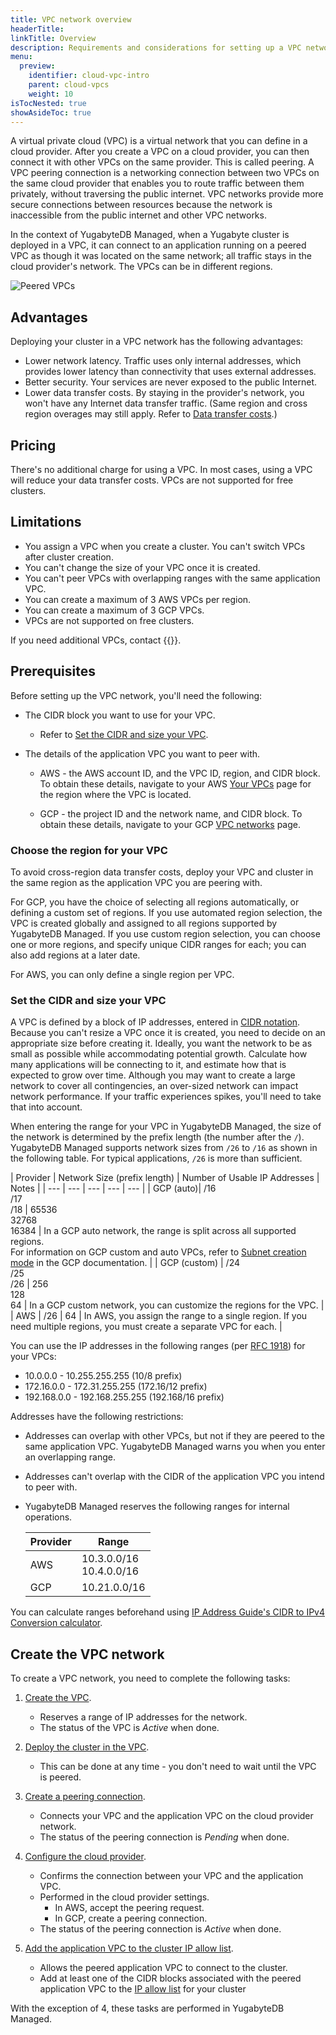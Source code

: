 ```yaml
---
title: VPC network overview
headerTitle:
linkTitle: Overview
description: Requirements and considerations for setting up a VPC network.
menu:
  preview:
    identifier: cloud-vpc-intro
    parent: cloud-vpcs
    weight: 10
isTocNested: true
showAsideToc: true
---
```


A virtual private cloud (VPC) is a virtual network that you can define in a cloud provider. After you create a VPC on a cloud provider, you can then connect it with other VPCs on the same provider. This is called peering. A VPC peering connection is a networking connection between two VPCs on the same cloud provider that enables you to route traffic between them privately, without traversing the public internet. VPC networks provide more secure connections between resources because the network is inaccessible from the public internet and other VPC networks.

In the context of YugabyteDB Managed, when a Yugabyte cluster is deployed in a VPC, it can connect to an application running on a peered VPC as though it was located on the same network; all traffic stays in the cloud provider's network. The VPCs can be in different regions.

![Peered VPCs](/images/yb-cloud/cloud-vpc-diagram.png)

## Advantages

Deploying your cluster in a VPC network has the following advantages:

- Lower network latency. Traffic uses only internal addresses, which provides lower latency than connectivity that uses external addresses.
- Better security. Your services are never exposed to the public Internet.
- Lower data transfer costs. By staying in the provider's network, you won't have any Internet data transfer traffic. (Same region and cross region overages may still apply. Refer to [Data transfer costs](../../../cloud-admin/cloud-billing-costs/#data-transfer-costs).)

## Pricing

There's no additional charge for using a VPC. In most cases, using a VPC will reduce your data transfer costs. VPCs are not supported for free clusters.

## Limitations

- You assign a VPC when you create a cluster. You can't switch VPCs after cluster creation.
- You can't change the size of your VPC once it is created.
- You can't peer VPCs with overlapping ranges with the same application VPC.
- You can create a maximum of 3 AWS VPCs per region.
- You can create a maximum of 3 GCP VPCs.
- VPCs are not supported on free clusters.

If you need additional VPCs, contact {{<support-cloud>}}.

## Prerequisites

Before setting up the VPC network, you'll need the following:

- The CIDR block you want to use for your VPC.

  - Refer to [Set the CIDR and size your VPC](#set-the-cidr-and-size-your-vpc).

- The details of the application VPC you want to peer with.

  - AWS - the AWS account ID, and the VPC ID, region, and CIDR block. To obtain these details, navigate to your AWS [Your VPCs](https://console.aws.amazon.com/vpc/home?#vpcs) page for the region where the VPC is located.

  - GCP - the project ID and the network name, and CIDR block. To obtain these details, navigate to your GCP [VPC networks](https://console.cloud.google.com/networking/networks) page.

### Choose the region for your VPC

To avoid cross-region data transfer costs, deploy your VPC and cluster in the same region as the application VPC you are peering with.

For GCP, you have the choice of selecting all regions automatically, or defining a custom set of regions. If you use automated region selection, the VPC is created globally and assigned to all regions supported by YugabyteDB Managed. If you use custom region selection, you can choose one or more regions, and specify unique CIDR ranges for each; you can also add regions at a later date.

For AWS, you can only define a single region per VPC.

### Set the CIDR and size your VPC

A VPC is defined by a block of IP addresses, entered in [CIDR notation](https://en.wikipedia.org/wiki/Classless_Inter-Domain_Routing). Because you can't resize a VPC once it is created, you need to decide on an appropriate size before creating it. Ideally, you want the network to be as small as possible while accommodating potential growth. Calculate how many applications will be connecting to it, and estimate how that is expected to grow over time. Although you may want to create a large network to cover all contingencies, an over-sized network can impact network performance. If your traffic experiences spikes, you'll need to take that into account.

When entering the range for your VPC in YugabyteDB Managed, the size of the network is determined by the prefix length (the number after the `/`). YugabyteDB Managed supports network sizes from `/26` to `/16` as shown in the following table. For typical applications, `/26` is more than sufficient.

| Provider | Network Size (prefix length) | Number of Usable IP Addresses | Notes |
| --- | --- | --- | --- | --- |
| GCP (auto)| /16<br>/17<br>/18 | 65536<br>32768<br>16384 | In a GCP auto network, the range is split across all supported regions.<br>For information on GCP custom and auto VPCs, refer to [Subnet creation mode](https://cloud.google.com/vpc/docs/vpc#subnet-ranges) in the GCP documentation. |
| GCP (custom) | /24<br>/25<br>/26 | 256<br>128<br>64 | In a GCP custom network, you can customize the regions for the VPC. |
| AWS | /26 | 64 | In AWS, you assign the range to a single region. If you need multiple regions, you must create a separate VPC for each. |

You can use the IP addresses in the following ranges (per [RFC 1918](https://datatracker.ietf.org/doc/html/rfc1918)) for your VPCs:

- 10.0.0.0        -   10.255.255.255  (10/8 prefix)
- 172.16.0.0      -   172.31.255.255  (172.16/12 prefix)
- 192.168.0.0     -   192.168.255.255 (192.168/16 prefix)

Addresses have the following restrictions:

- Addresses can overlap with other VPCs, but not if they are peered to the same application VPC. YugabyteDB Managed warns you when you enter an overlapping range.
- Addresses can't overlap with the CIDR of the application VPC you intend to peer with.

- YugabyteDB Managed reserves the following ranges for internal operations.

  | Provider | Range |
  | --- | --- |
  | AWS | 10.3.0.0/16<br>10.4.0.0/16 |
  | GCP | 10.21.0.0/16 |

You can calculate ranges beforehand using [IP Address Guide's CIDR to IPv4 Conversion calculator](https://www.ipaddressguide.com/cidr).

## Create the VPC network

To create a VPC network, you need to complete the following tasks:

1. [Create the VPC](../cloud-add-vpc/#create-a-vpc).

    - Reserves a range of IP addresses for the network.
    - The status of the VPC is _Active_ when done.

1. [Deploy the cluster in the VPC](../cloud-add-vpc/#deploy-a-cluster-in-a-vpc).

    - This can be done at any time - you don't need to wait until the VPC is peered.

1. [Create a peering connection](../cloud-add-peering/#create-a-peering-connection).

    - Connects your VPC and the application VPC on the cloud provider network.
    - The status of the peering connection is _Pending_ when done.

1. [Configure the cloud provider](../cloud-configure-provider).

    - Confirms the connection between your VPC and the application VPC.
    - Performed in the cloud provider settings.
      - In AWS, accept the peering request.
      - In GCP, create a peering connection.
    - The status of the peering connection is _Active_ when done.

1. [Add the application VPC to the cluster IP allow list](../../../cloud-secure-clusters/add-connections/).

    - Allows the peered application VPC to connect to the cluster.
    - Add at least one of the CIDR blocks associated with the peered application VPC to the [IP allow list](../../../cloud-secure-clusters/add-connections/) for your cluster

With the exception of 4, these tasks are performed in YugabyteDB Managed.
